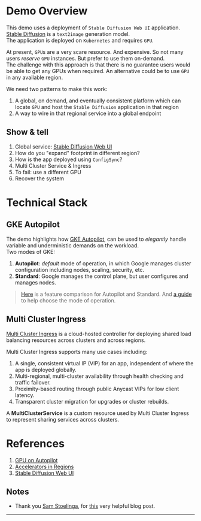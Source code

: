 
# Demo Overview

This demo uses a deployment of `Stable Diffusion Web UI` application.  [Stable Diffusion][3] is a `text2image` generation model.  
The application is deployed on `Kubernetes` and requires `GPU`.

At present, `GPU`s are a very scare resource.  And expensive.  So not many users _reserve_ `GPU` instances.  But prefer to use them on-demand.  
The challenge with this approach is that there is no guarantee users would be able to get any GPUs when required.  An alternative could be to use `GPU` in any available region.

We need two patterns to make this work:  

1. A global, on demand, and eventually consistent platform which can locate `GPU` and host the `Stable Diffusion` application in that region
2. A way to wire in that regional service into a global endpoint

## Show & tell

1. Global service: [Stable Diffusion Web UI][10]
2. How do you "expand" footprint in different region?
3. How is the app deployed using `ConfigSync`?
4. Multi Cluster Service & Ingress
5. To fail: use a different GPU
6. Recover the system

# Technical Stack

## GKE Autopilot

The demo highlights how [GKE Autopilot][7], can be used to _elegantly_ handle variable and underministic demands on the workload.  
Two modes of GKE:  

1. **Autopilot**: _default_ mode of operation, in which Google manages cluster configuration including nodes, scaling, security, etc.
2. **Standard**: Google manages the control plane, but user configures and manages nodes.

> [Here][8] is a feature comparison for Autopilot and Standard.  And [a guide][9] to help choose the mode of operation.

## Multi Cluster Ingress

[Multi Cluster Ingress][11] is a cloud-hosted controller for deploying shared load balancing resources across clusters and across regions.

Multi Cluster Ingress supports many use cases including:

1. A single, consistent virtual IP (VIP) for an app, independent of where the app is deployed globally.
2. Multi-regional, multi-cluster availability through health checking and traffic failover.
3. Proximity-based routing through public Anycast VIPs for low client latency.
4. Transparent cluster migration for upgrades or cluster rebuilds.

A **MultiClusterService** is a custom resource used by Multi Cluster Ingress to represent sharing services across clusters.

# References

1. [GPU on Autopilot][1]
2. [Accelerators in Regions][2]
3. [Stable Diffusion Web UI][4]

## Notes

- Thank you [Sam Stoelinga][6], for [this][5] very helpful blog post.

---
[1]: https://cloud.google.com/kubernetes-engine/docs/how-to/autopilot-gpus
[2]: https://cloud.google.com/vertex-ai/docs/general/locations#accelerators
[3]: https://stability.ai/blog/stable-diffusion-public-release
[4]: https://github.com/AUTOMATIC1111/stable-diffusion-webui
[5]: https://samos-it.com/posts/deploying-stable-diffusion-gke-autopilot.html
[6]: https://github.com/samos123/
[7]: https://cloud.google.com/kubernetes-engine/docs/concepts/autopilot-overview
[8]: https://cloud.google.com/kubernetes-engine/docs/resources/autopilot-standard-feature-comparison
[9]: https://cloud.google.com/kubernetes-engine/docs/concepts/choose-cluster-mode
[10]: http://sd.kunall.demo.altostrat.com/
[11]: https://cloud.google.com/kubernetes-engine/docs/concepts/multi-cluster-ingress